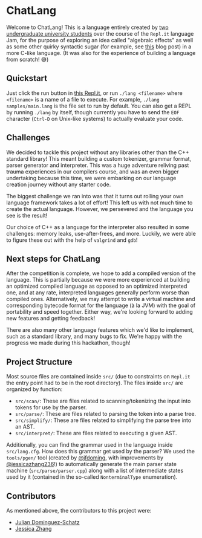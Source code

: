 # ChatLang
Welcome to ChatLang! This is a language entirely created by [two undergraduate university students](#contributors) over the course of the `Repl.it` language Jam, for the purpose of exploring an idea called "algebraic effects" as well as some other quirky syntactic sugar (for example, see [this](https://overreacted.io/algebraic-effects-for-the-rest-of-us/) blog post) in a more C-like language. (It was also for the experience of building a language from scratch! 😅)

## Quickstart
Just click the run button in [this Repl.it](https://repl.it/@ChatLang/ChatLang#README.md), or run `./lang <filename>` where `<filename>` is a name of a file to execute. For example, `./lang samples/main.lang` is the file set to run by default. You can also get a REPL by running `./lang` by itself, though currently you have to send the `EOF` character (`Ctrl-D` on Unix-like systems) to actually evaluate your code.

## Challenges
We decided to tackle this project without any libraries other than the C++ standard library! This meant building a custom tokenizer, grammar format, parser generator and interpreter. This was a huge adventure reliving past ~~trauma~~ experiences in our compilers course, and was an even bigger undertaking because this time, we were embarking on our language creation journey without any starter code.

The biggest challenge we ran into was that it turns out rolling your own language framework takes a lot of effort! This left us with not much time to create the actual language. However, we persevered and the language you see is the result!

Our choice of C++ as a language for the interpreter also resulted in some challenges: memory leaks, use-after-frees, and more. Luckily, we were able to figure these out with the help of `valgrind` and `gdb`!

## Next steps for ChatLang

After the competition is complete, we hope to add a compiled version of the language. This is partially because we were more experienced at building an optimized compiled language as opposed to an optimized interpreted one, and at any rate, interpreted languages generally perform worse than compiled ones. Alternatively, we may attempt to write a virtual machine and corresponding bytecode format for the language (à la JVM) with the goal of portability and speed together. Either way, we're looking forward to adding new features and getting feedback!

There are also many other language features which we'd like to implement, such as a standard library, and many bugs to fix. We're happy with the progress we made during this hackathon, though!

## Project Structure
Most source files are contained inside `src/` (due to constraints on `Repl.it` the entry point had to be in the root directory). The files inside `src/` are organized by function:
 - `src/scan/`: These are files related to scanning/tokenizing the input into tokens for use by the parser.
 - `src/parse/`: These are files related to parsing the token into a parse tree.
 - `src/simplify/`: These are files related to simplifying the parse tree into an AST.
 - `src/interpret/`: These are files related to executing a given AST.

Additionally, you can find the grammar used in the language inside `src/lang.cfg`. How does this grammar get used by the parser? We used the `tools/pgen/` tool (created by [@jfdoming](https://github.com/jfdoming), with improvements by [@jessicazhang236](https://github.com/jessicazhang236)!) to automatically generate the main parser state machine (`src/parse/parser.cpp`) along with a list of intermediate states used by it (contained in the so-called `NonterminalType` enumeration).

## Contributors
As mentioned above, the contributors to this project were:
 - [Julian Dominguez-Schatz](https://github.com/jfdoming)
 - [Jessica Zhang](https://github.com/jessicazhang236)
